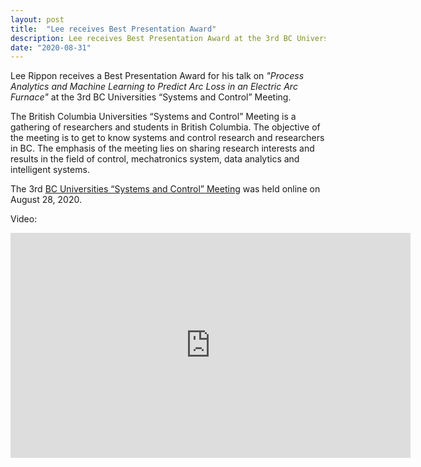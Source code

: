 ```yaml
---
layout: post
title:  "Lee receives Best Presentation Award"
description: Lee receives Best Presentation Award at the 3rd BC Universities Systems and Control Meeting
date: "2020-08-31"
---
```


Lee Rippon receives a Best Presentation Award for his talk on *"Process Analytics and Machine Learning to Predict Arc Loss in an Electric Arc Furnace"* at the 3rd BC Universities “Systems and Control” Meeting.

The British Columbia Universities “Systems and Control” Meeting is a gathering of researchers and students in British Columbia. The objective of the meeting is to get to know systems and control research and researchers in BC. The emphasis of the meeting lies on sharing research interests and results in the field of control, mechatronics system, data analytics and intelligent systems.

The 3rd [BC Universities “Systems and Control” Meeting](https://onlineacademiccommunity.uvic.ca/bcscm/) was held online on August 28, 2020.

Video:

<div class="video-wrapper"><iframe src="https://player.vimeo.com/video/453887620" width="640" height="360" frameborder="0" allow="autoplay; fullscreen" allowfullscreen></iframe>
</div>